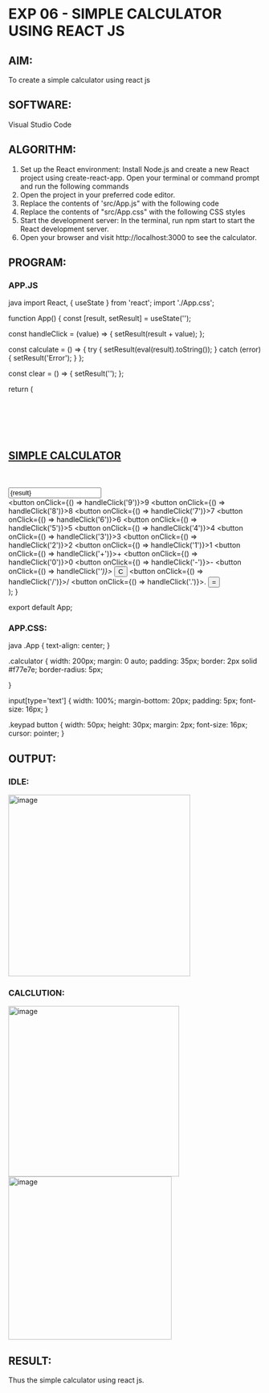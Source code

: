 
# EXP 06 - SIMPLE CALCULATOR USING REACT JS

## AIM:

To create a simple calculator using react js

## SOFTWARE:

Visual Studio Code

## ALGORITHM:

1) Set up the React environment: Install Node.js and create a new React project using create-react-app. Open your terminal or command prompt and run the following commands
2) Open the project in your preferred code editor.
3) Replace the contents of 'src/App.js" with the following code
4) Replace the contents of "src/App.css" with the following CSS styles
5) Start the development server: In the terminal, run npm start to start the React development server.
6) Open your browser and visit http://localhost:3000 to see the calculator.

## PROGRAM:

### APP.JS
java
import React, { useState } from 'react';
import './App.css';

function App() {
  const [result, setResult] = useState('');

  const handleClick = (value) => {
    setResult(result + value);
  };

  const calculate = () => {
    try {
      setResult(eval(result).toString());
    } catch (error) {
      setResult('Error');
    }
  };

  const clear = () => {
    setResult('');
  };

  return (
    <div className="App">
      <br></br>
      <br></br>
      <h2><u>SIMPLE CALCULATOR</u></h2>
      <br></br>
      <div className="calculator">
        <input type="text" value={result} readOnly />
        <div className="keypad">
          <button onClick={() => handleClick('9')}>9</button>
          <button onClick={() => handleClick('8')}>8</button>
          <button onClick={() => handleClick('7')}>7</button>
          <button onClick={() => handleClick('6')}>6</button>
          <button onClick={() => handleClick('5')}>5</button>
          <button onClick={() => handleClick('4')}>4</button>
          <button onClick={() => handleClick('3')}>3</button>
          <button onClick={() => handleClick('2')}>2</button>
          <button onClick={() => handleClick('1')}>1</button>
          <button onClick={() => handleClick('+')}>+</button>
          <button onClick={() => handleClick('0')}>0</button>
          <button onClick={() => handleClick('-')}>-</button>
          <button onClick={() => handleClick('*')}>*</button>
          <button onClick={clear}>C</button>
          <button onClick={() => handleClick('/')}>/</button>
          <button onClick={() => handleClick('.')}>.</button>
          <button onClick={calculate}>=</button>
        </div>
      </div>
    </div>
  );
}

export default App;

### APP.CSS:

java
.App {
  text-align: center;
}

.calculator {
  width: 200px;
  margin: 0 auto;
  padding: 35px;
  border: 2px solid #f77e7e;
  border-radius: 5px;
  
}

input[type='text'] {
  width: 100%;
  margin-bottom: 20px;
  padding: 5px;
  font-size: 16px;
}

.keypad button {
  width: 50px;
  height: 30px;
  margin: 2px;
  font-size: 16px;
  cursor: pointer;
}



## OUTPUT:

### IDLE:

<img width="362" alt="image" src="https://github.com/Monisha-11/SIMPLE-CALCULATOR-USING-REACT-JS/assets/93427240/12a41534-ca5f-479d-b65f-b1930ec3c788">

### CALCLUTION:

<img width="340" alt="image" src="https://github.com/Monisha-11/SIMPLE-CALCULATOR-USING-REACT-JS/assets/93427240/f976d357-0f63-4b0a-a0f5-6f337aa50db3">

<img width="325" alt="image" src="https://github.com/Monisha-11/SIMPLE-CALCULATOR-USING-REACT-JS/assets/93427240/55fb6cf8-e0ec-4e88-bc2c-6765fa5459cd">

## RESULT:

Thus the simple calculator using react js.
